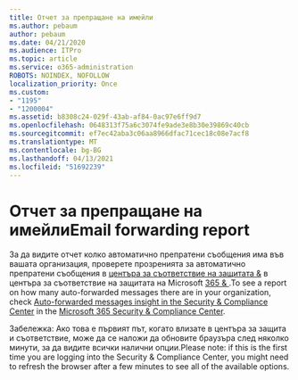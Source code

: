 ```yaml
---
title: Отчет за препращане на имейли
ms.author: pebaum
author: pebaum
ms.date: 04/21/2020
ms.audience: ITPro
ms.topic: article
ms.service: o365-administration
ROBOTS: NOINDEX, NOFOLLOW
localization_priority: Once
ms.custom:
- "1195"
- "1200004"
ms.assetid: b8308c24-029f-43ab-af84-0ac97e6ff9d7
ms.openlocfilehash: 0648313f75a6c3074fe9ade3e8b30e39869c40cb
ms.sourcegitcommit: ef7ec42aba3c06aa8966dfac71cec18c08e7acf8
ms.translationtype: MT
ms.contentlocale: bg-BG
ms.lasthandoff: 04/13/2021
ms.locfileid: "51692239"
---
```

# <a name="email-forwarding-report"></a><span data-ttu-id="70ff4-102">Отчет за препращане на имейли</span><span class="sxs-lookup"><span data-stu-id="70ff4-102">Email forwarding report</span></span>

<span data-ttu-id="70ff4-103">За да видите отчет колко автоматично препратени съобщения има във вашата организация, проверете прозренията за автоматично препратени съобщения в [центъра за съответствие на защитата &](https://docs.microsoft.com/microsoft-365/security/office-365-security/mfi-auto-forwarded-messages-report) в центъра за съответствие на защитата на Microsoft [365 &amp; ](https://protection.office.com/#/homepage).</span><span class="sxs-lookup"><span data-stu-id="70ff4-103">To see a report on how many auto-forwarded messages there are in your organization, check [Auto-forwarded messages insight in the Security & Compliance Center](https://docs.microsoft.com/microsoft-365/security/office-365-security/mfi-auto-forwarded-messages-report) in the [Microsoft 365 Security &amp; Compliance Center](https://protection.office.com/#/homepage).</span></span>
  
<span data-ttu-id="70ff4-104">Забележка: Ако това е първият път, когато влизате в центъра за защита и съответствие, може да се наложи да обновите браузъра след няколко минути, за да видите всички налични опции.</span><span class="sxs-lookup"><span data-stu-id="70ff4-104">Please note: if this is the first time you are logging into the Security &amp; Compliance Center, you might need to refresh the browser after a few minutes to see all of the available options.</span></span>
  